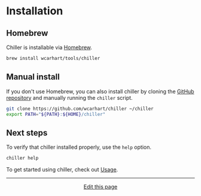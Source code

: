 # Installation

## Homebrew
Chiller is installable via [Homebrew](https://brew.sh).
```bash
brew install wcarhart/tools/chiller
```

## Manual install
If you don't use Homebrew, you can also install chiller by cloning the [GitHub repository](https://github.com/wcarhart/chiller) and manually running the `chiller` script.
```bash
git clone https://github.com/wcarhart/chiller ~/chiller
export PATH="${PATH}:${HOME}/chiller"
```

## Next steps
To verify that chiller installed properly, use the `help` option.
```bash
chiller help
```

To get started using chiller, check out [Usage](/usage).

<hr>
<div style="text-align:center">
	<a class="edit-link" href="https://github.com/wcarhart/docs/blob/master/docs/chiller/installation.md" target="_blank"><i class="fas fa-edit"></i> Edit this page</a>
</div>